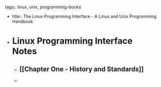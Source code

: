 tags:: linux, unix, programming-books

- title:: The Linux Programming Interface - A Linux and Unix Programming Handbook
- # Linux Programming Interface Notes
	- ## [[Chapter One -  History and Standards]]
	-